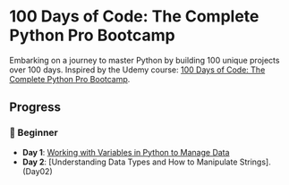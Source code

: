 # 100 Days of Code: The Complete Python Pro Bootcamp

Embarking on a journey to master Python by building 100 unique projects over 100 days. Inspired by the Udemy course: [100 Days of Code: The Complete Python Pro Bootcamp](https://www.udemy.com/course/100-days-of-code/).

## Progress

### 🔰 Beginner
- **Day 1**: [Working with Variables in Python to Manage Data](Day01)
- **Day 2**: [Understanding Data Types and How to Manipulate Strings].(Day02)
